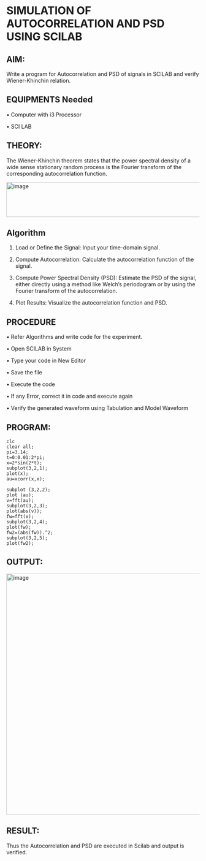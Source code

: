 # SIMULATION OF AUTOCORRELATION AND PSD USING SCILAB 

## AIM:

Write a program for Autocorrelation and PSD of signals in SCILAB and verify Wiener-Khinchin relation.

## EQUIPMENTS Needed

•	Computer with i3 Processor

•	SCI LAB

## THEORY:

The Wiener-Khinchin theorem states that the power spectral density of a wide sense stationary random process is the Fourier transform of the corresponding autocorrelation function.

<img width="582" height="91" alt="image" src="https://github.com/user-attachments/assets/97a4f64d-0270-4c6e-a1a7-901eb8df3794" />



## Algorithm

1.	Load or Define the Signal: Input your time-domain signal.

2.	Compute Autocorrelation: Calculate the autocorrelation function of the signal.

3.	Compute Power Spectral Density (PSD): Estimate the PSD of the signal, either directly using a method like Welch’s periodogram or by using the Fourier transform of the autocorrelation.

4.	Plot Results: Visualize the autocorrelation function and PSD.

## PROCEDURE

•	Refer Algorithms and write code for the experiment.

•	Open SCILAB in System

•	Type your code in New Editor

•	Save the file

•	Execute the code

•	If any Error, correct it in code and execute again

•	Verify the generated waveform using Tabulation and Model Waveform



## PROGRAM:

```
clc
clear all;
pi=3.14;
t=0:0.01:2*pi;
x=2*sin(2*t); 
subplot(3,2,1); 
plot(x); 
au=xcorr(x,x);
 
subplot (3,2,2); 
plot (au); 
v=fft(au); 
subplot(3,2,3);
plot(abs(v)); 
fw=fft(x); 
subplot(3,2,4); 
plot(fw); 
fw2=(abs(fw)).^2;
subplot(3,2,5); 
plot(fw2);
```

## OUTPUT:

<img width="764" height="630" alt="image" src="https://github.com/user-attachments/assets/e094a63b-33fd-4dec-85fb-63d5bb408fae" />

## RESULT:

Thus the Autocorrelation and PSD are executed in Scilab and output is verified.
